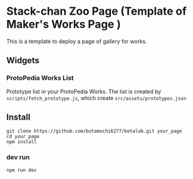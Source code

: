 # Stack-chan Zoo Page (Template of Maker's Works Page )

This is a template to deploy a page of gallery for works.

## Widgets

### ProtoPedia Works List

Prototype list in your ProtoPedia Works.
The list is created by `scripts/fetch_prototype.js`, which create `src/assets/prototypes.json`

## Install

```console
git clone https://github.com/botamochi6277/botalab.git your_page
cd your_page
npm install
```

### dev run

```console
npm run dev
```

